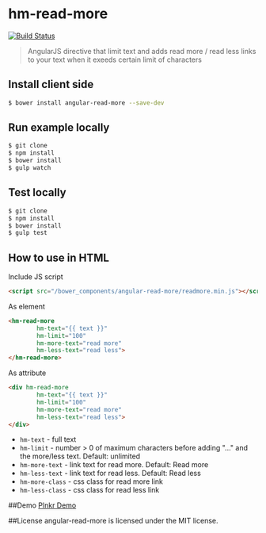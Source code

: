 # hm-read-more
[![Build Status](https://travis-ci.org/ismarslomic/angular-read-more.svg?branch=master)](https://travis-ci.org/ismarslomic/angular-read-more)
> AngularJS directive that limit text and adds read more / read less links to your text when it exeeds certain limit of characters


## Install client side
```bash
$ bower install angular-read-more --save-dev 
```

## Run example locally
```bash
$ git clone
$ npm install
$ bower install
$ gulp watch
```

## Test locally
```bash
$ git clone
$ npm install
$ bower install
$ gulp test
```

## How to use in HTML
Include JS script
```html
<script src="/bower_components/angular-read-more/readmore.min.js"></script>
```

As element
```html
<hm-read-more
		hm-text="{{ text }}" 
		hm-limit="100" 
		hm-more-text="read more" 
		hm-less-text="read less">
</hm-read-more>
```

As attribute
```html
<div hm-read-more
		hm-text="{{ text }}" 
		hm-limit="100" 
		hm-more-text="read more" 
		hm-less-text="read less">
</div>
```

* `hm-text` - full text
* `hm-limit` - number > 0 of maximum characters before adding "..." and the more/less text. Default: unlimited
* `hm-more-text` - link text for read more. Default: Read more
* `hm-less-text` - link text for read less. Default: Read less
* `hm-more-class` - css class for read more link
* `hm-less-class` - css class for read less link


##Demo
[Plnkr Demo](http://plnkr.co/7ggKNRw7nwCLmPN0y4Az)

##License
angular-read-more is licensed under the MIT license.
